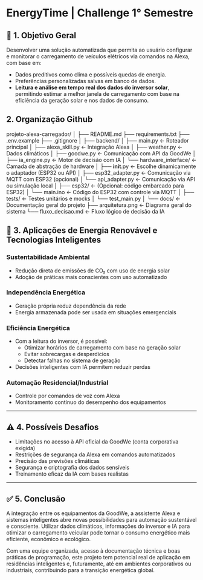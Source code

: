 # EnergyTime | Challenge 1° Semestre

## 🎯 1. Objetivo Geral

Desenvolver uma solução automatizada que permita ao usuário configurar e monitorar o carregamento de veículos elétricos via comandos na Alexa, com base em:

- Dados preditivos como clima e possíveis quedas de energia.
- Preferências personalizadas salvas em banco de dados.
- **Leitura e análise em tempo real dos dados do inversor solar**, permitindo estimar a melhor janela de carregamento com base na eficiência da geração solar e nos dados de consumo.

## 2. Organização Github

projeto-alexa-carregador/
│
├── README.md
├── requirements.txt
├── .env.example
├── .gitignore
│
├── backend/
│   ├── main.py               ← Roteador principal
│   ├── alexa_skill.py        ← Integração Alexa
│   ├── weather.py            ← Dados climáticos
│   ├── goodwe.py             ← Comunicação com API da GoodWe
│   ├── ia_engine.py          ← Motor de decisão com IA
│   └── hardware_interface/   ← Camada de abstração de hardware
│       ├── __init__.py       ← Escolhe dinamicamente o adaptador (ESP32 ou API)
│       ├── esp32_adapter.py  ← Comunicação via MQTT com ESP32 (opcional)
│       └── api_adapter.py    ← Comunicação via API ou simulação local
│
├── esp32/                    ← (Opcional: código embarcado para ESP32)
│   └── main.ino              ← Código do ESP32 com controle via MQTT
│
├── tests/                    ← Testes unitários e mocks
│   └── test_main.py
│
└── docs/                     ← Documentação geral do projeto
    ├── arquitetura.png       ← Diagrama geral do sistema
    └── fluxo_decisao.md      ← Fluxo lógico de decisão da IA


## 🔋 3. Aplicações de Energia Renovável e Tecnologias Inteligentes

### Sustentabilidade Ambiental

- Redução direta de emissões de CO₂ com uso de energia solar
- Adoção de práticas mais conscientes com uso automatizado

### Independência Energética

- Geração própria reduz dependência da rede
- Energia armazenada pode ser usada em situações emergenciais

### Eficiência Energética

- Com a leitura do inversor, é possível:
    - Otimizar horários de carregamento com base na geração solar
    - Evitar sobrecargas e desperdícios
    - Detectar falhas no sistema de geração
- Decisões inteligentes com IA permitem reduzir perdas

### Automação Residencial/Industrial

- Controle por comandos de voz com Alexa
- Monitoramento contínuo do desempenho dos equipamentos

---

## ⚠️ 4. Possíveis Desafios

- Limitações no acesso à API oficial da GoodWe (conta corporativa exigida)
- Restrições de segurança da Alexa em comandos automatizados
- Precisão das previsões climáticas
- Segurança e criptografia dos dados sensíveis
- Treinamento eficaz da IA com bases realistas

---

## ✅ 5. Conclusão

A integração entre os equipamentos da GoodWe, a assistente Alexa e sistemas inteligentes abre novas possibilidades para automação sustentável e consciente. Utilizar dados climáticos, informações do inversor e IA para otimizar o carregamento veicular pode tornar o consumo energético mais eficiente, econômico e ecológico.

Com uma equipe organizada, acesso à documentação técnica e boas práticas de programação, este projeto tem potencial real de aplicação em residências inteligentes e, futuramente, até em ambientes corporativos ou industriais, contribuindo para a transição energética global.
